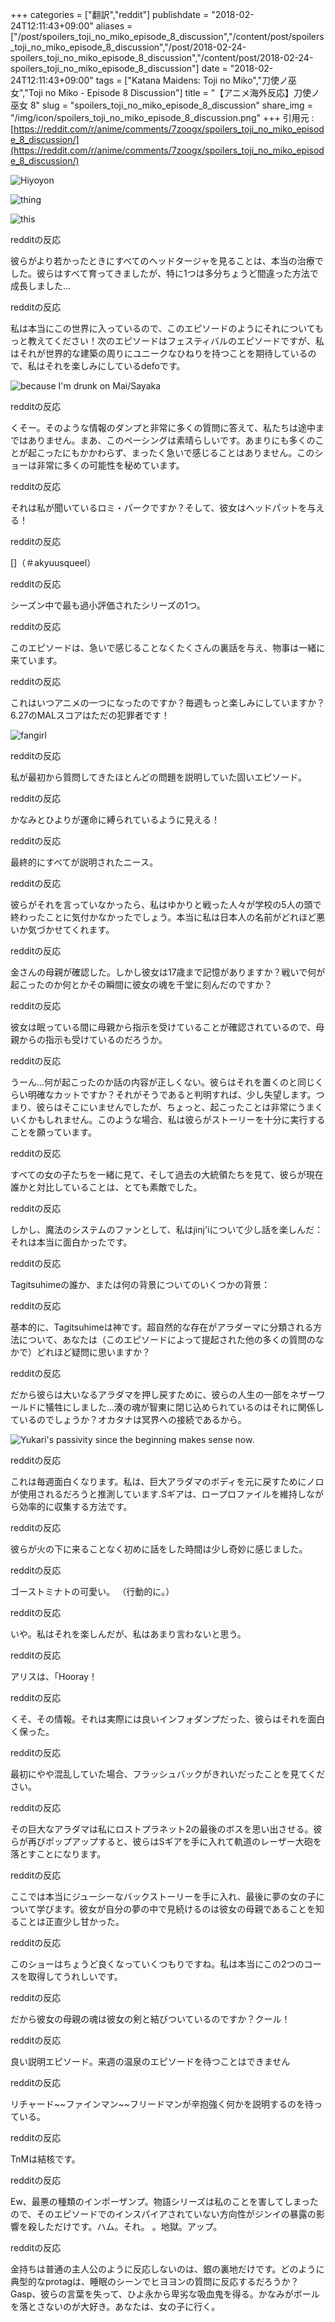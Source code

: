 +++
categories = ["翻訳","reddit"]
publishdate = "2018-02-24T12:11:43+09:00"
aliases = ["/post/spoilers_toji_no_miko_episode_8_discussion","/content/post/spoilers_toji_no_miko_episode_8_discussion","/post/2018-02-24-spoilers_toji_no_miko_episode_8_discussion","/content/post/2018-02-24-spoilers_toji_no_miko_episode_8_discussion"]
date = "2018-02-24T12:11:43+09:00"
tags = ["Katana Maidens: Toji no Miko","刀使ノ巫女","Toji no Miko - Episode 8 Discussion"]
title = "【アニメ海外反応】刀使ノ巫女 8"
slug = "spoilers_toji_no_miko_episode_8_discussion"
share_img = "/img/icon/spoilers_toji_no_miko_episode_8_discussion.png"
+++
引用元 : [https://reddit.com/r/anime/comments/7zoogx/spoilers_toji_no_miko_episode_8_discussion/](https://reddit.com/r/anime/comments/7zoogx/spoilers_toji_no_miko_episode_8_discussion/)

![Hiyoyon](https://i.imgur.com/TrkVw3i.jpg)

![thing](https://i.imgur.com/rqVzVRT.jpg)

![this](https://i.imgur.com/DSsSs8L.jpg)

<p><span class="reddit-comment">redditの反応</span></p>彼らがより若かったときにすべてのヘッドタージャを見ることは、本当の治療でした。彼らはすべて育ってきましたが、特に1つは多分ちょうど間違った方法で成長しました...

<p><span class="reddit-comment">redditの反応</span></p>私は本当にこの世界に入っているので、このエピソードのようにそれについてもっと教えてください！次のエピソードはフェスティバルのエピソードですが、私はそれが世界的な建築の周りにユニークなひねりを持つことを期待しているので、私はそれを楽しみにしているdefoです。

![because I'm drunk on Mai/Sayaka](https://scontent-lht6-1.xx.fbcdn.net/v/t35.0-12/28309291_1824846440860752_1854303785_o.png?oh=3d92b9071d93b4fe1b9a2bde9333e675&amp;oe=5A92238F)

<p><span class="reddit-comment">redditの反応</span></p>くそー。そのような情報のダンプと非常に多くの質問に答えて、私たちは途中まではありません。まあ、このペーシングは素晴らしいです。あまりにも多くのことが起こったにもかかわらず、まったく急いで感じることはありません。このショーは非常に多くの可能性を秘めています。

<p><span class="reddit-comment">redditの反応</span></p>それは私が聞いているロミ・パークですか？そして、彼女はヘッドパットを与える！

<p><span class="reddit-comment">redditの反応</span></p>[]（＃akyuusqueel）

<p><span class="reddit-comment">redditの反応</span></p>シーズン中で最も過小評価されたシリーズの1つ。

<p><span class="reddit-comment">redditの反応</span></p>このエピソードは、急いで感じることなくたくさんの裏話を与え、物事は一緒に来ています。

<p><span class="reddit-comment">redditの反応</span></p>これはいつアニメの一つになったのですか？毎週もっと楽しみにしていますか？ 6.27のMALスコアはただの犯罪者です！

![fangirl](https://i.imgur.com/Ik32iR5.png)

<p><span class="reddit-comment">redditの反応</span></p>私が最初から質問してきたほとんどの問題を説明していた固いエピソード。

<p><span class="reddit-comment">redditの反応</span></p>かなみとひよりが運命に縛られているように見える！

<p><span class="reddit-comment">redditの反応</span></p>最終的にすべてが説明されたニース。

<p><span class="reddit-comment">redditの反応</span></p>彼らがそれを言っていなかったら、私はゆかりと戦った人々が学校の5人の頭で終わったことに気付かなかったでしょう。本当に私は日本人の名前がどれほど悪いか気づかせてくれます。

<p><span class="reddit-comment">redditの反応</span></p>金さんの母親が確認した。しかし彼女は17歳まで記憶がありますか？戦いで何が起こったのか何とかその瞬間に彼女の魂を千堂に刻んだのですか？

<p><span class="reddit-comment">redditの反応</span></p>彼女は眠っている間に母親から指示を受けていることが確認されているので、母親からの指示も受けているのだろうか。

<p><span class="reddit-comment">redditの反応</span></p>うーん...何が起こったのか話の内容が正しくない。彼らはそれを置くのと同じくらい明確なカットですか？それがそうであると判明すれば、少し失望します。つまり、彼らはそこにいませんでしたが、ちょっと、起こったことは非常にうまくいくかもしれません。このような場合、私は彼らがストーリーを十分に実行することを願っています。

<p><span class="reddit-comment">redditの反応</span></p>すべての女の子たちを一緒に見て、そして過去の大統領たちを見て、彼らが現在誰かと対比していることは、とても素敵でした。

<p><span class="reddit-comment">redditの反応</span></p>しかし、魔法のシステムのファンとして、私はjinj'iについて少し話を楽しんだ：それは本当に面白かったです。

<p><span class="reddit-comment">redditの反応</span></p>Tagitsuhimeの誰か、または何の背景についてのいくつかの背景：

<p><span class="reddit-comment">redditの反応</span></p>基本的に、Tagitsuhimeは神です。超自然的な存在がアラダーマに分類される方法について、あなたは（このエピソードによって提起された他の多くの質問のなかで）どれほど疑問に思いますか？

<p><span class="reddit-comment">redditの反応</span></p>だから彼らは大いなるアラダマを押し戻すために、彼らの人生の一部をネザーワールドに犠牲にしました...湊の魂が智東に閉じ込められているのはそれに関係しているのでしょうか？オカタナは冥界への接続であるから。

![Yukari's passivity since the beginning makes sense now.](https://i.imgur.com/ZDvvSmd.jpg)

<p><span class="reddit-comment">redditの反応</span></p>これは毎週面白くなります。私は、巨大アラダマのボディを元に戻すためにノロが使用されるだろうと推測しています.Sギアは、ロープロファイルを維持しながら効率的に収集する方法です。

<p><span class="reddit-comment">redditの反応</span></p>彼らが火の下に来ることなく初めに話をした時間は少し奇妙に感じました。

<p><span class="reddit-comment">redditの反応</span></p>ゴーストミナトの可愛い。 （行動的に。）

<p><span class="reddit-comment">redditの反応</span></p>いや。私はそれを楽しんだが、私はあまり言わないと思う。

<p><span class="reddit-comment">redditの反応</span></p>アリスは、「Hooray！

<p><span class="reddit-comment">redditの反応</span></p>くそ、その情報。それは実際には良いインフォダンプだった、彼らはそれを面白く保った。

<p><span class="reddit-comment">redditの反応</span></p>最初にやや混乱していた場合、フラッシュバックがきれいだったことを見てください。

<p><span class="reddit-comment">redditの反応</span></p>その巨大なアラダマは私にロストプラネット2の最後のボスを思い出させる。彼らが再びポップアップすると、彼らはSギアを手に入れて軌道のレーザー大砲を落とすことになります。

<p><span class="reddit-comment">redditの反応</span></p>ここでは本当にジューシーなバックストーリーを手に入れ、最後に夢の女の子について学びます。彼女が自分の夢の中で見続けるのは彼女の母親であることを知ることは正直少し甘かった。

<p><span class="reddit-comment">redditの反応</span></p>このショーはちょうど良くなっていくつもりですね。私は本当にこの2つのコースを取得してうれしいです。

<p><span class="reddit-comment">redditの反応</span></p>だから彼女の母親の魂は彼女の剣と結びついているのですか？クール！

<p><span class="reddit-comment">redditの反応</span></p>良い説明エピソード。来週の温泉のエピソードを待つことはできません

<p><span class="reddit-comment">redditの反応</span></p>リチャード~~ファインマン~~フリードマンが辛抱強く何かを説明するのを待っている。

<p><span class="reddit-comment">redditの反応</span></p>TnMは結核です。

<p><span class="reddit-comment">redditの反応</span></p>Ew、最悪の種類のインポーザンプ。物語シリーズは私のことを害してしまったので、そのエピソードでのインスパイアされていない方向性がジンイの暴露の影響を殺しただけです。ハム。それ。 。地獄。アップ。

<p><span class="reddit-comment">redditの反応</span></p>金持ちは普通の主人公のように反応しないのは、銀の裏地だけです。どのように典型的なprotagは、睡眠のシーンでヒヨヨンの質問​​に反応するだろうか？ Gasp、彼らの言葉を失って、ひよ永から卑劣な吸血鬼を得る。かなみがボールを落とさないのが大好き。あなたは、女の子に行く。
